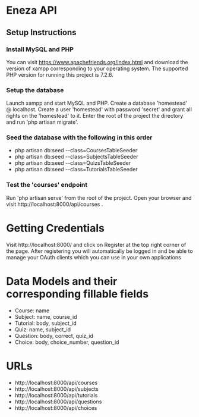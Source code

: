# Eneza API

## Setup Instructions

### Install MySQL and PHP
You can visit https://www.apachefriends.org/index.html and download the version of xampp corresponding to your operating system.
The supported PHP version for running this project is 7.2.6.

### Setup the database
Launch xampp and start MySQL and PHP. Create a database 'homestead' @ localhost. Create a user 'homestead' with password 'secret' and grant all rights on the 'homestead' to it. Enter the root of the project the directory and run 'php artisan migrate'.

### Seed the database with the following in this order
- php artisan db:seed --class=CoursesTableSeeder
- php artisan db:seed --class=SubjectsTableSeeder
- php artisan db:seed --class=QuizsTableSeeder
- php artisan db:seed --class=TutorialsTableSeeder

### Test the 'courses' endpoint
Run 'php artisan serve' from the root of the project. Open your browser and visit http://localhost:8000/api/courses .

# Getting Credentials
Visit http://localhost:8000/ and click on Register at the top right corner of the page. After registering you will automatically be logged in and be able to manage your OAuth clients which you can use in your own applications

# Data Models and their corresponding fillable fields
- Course: name
- Subject: name, course_id
- Tutorial: body, subject_id
- Quiz: name, subject_id
- Question: body, correct, quiz_id
- Choice: body, choice_number, question_id

# URLs
- http://localhost:8000/api/courses
- http://localhost:8000/api/subjects
- http://localhost:8000/api/tutorials
- http://localhost:8000/api/questions
- http://localhost:8000/api/choices